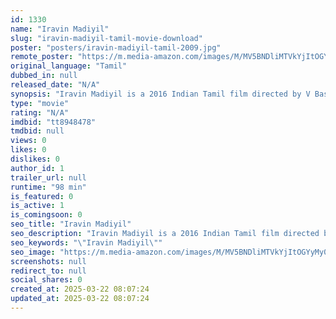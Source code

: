 ```yaml
---
id: 1330
name: "Iravin Madiyil"
slug: "iravin-madiyil-tamil-movie-download"
poster: "posters/iravin-madiyil-tamil-2009.jpg"
remote_poster: "https://m.media-amazon.com/images/M/MV5BNDliMTVkYjItOGYyMy00NzRhLTg2ZjktZjZiMWIzOGFhYjYxXkEyXkFqcGdeQXVyNTM3MDMyMDQ@._V1_SX300.jpg"
original_language: "Tamil"
dubbed_in: null
released_date: "N/A"
synopsis: "Iravin Madiyil is a 2016 Indian Tamil film directed by V Bashkar and produced by V.S.Baskaran. The fim stars Vijay Adithiya, Nisha, Saravanan and Asha in the lead roles. The film had musical score by Rajesh. Watch the full movie I..."
type: "movie"
rating: "N/A"
imdbid: "tt8948478"
tmdbid: null
views: 0
likes: 0
dislikes: 0
author_id: 1
trailer_url: null
runtime: "98 min"
is_featured: 0
is_active: 1
is_comingsoon: 0
seo_title: "Iravin Madiyil"
seo_description: "Iravin Madiyil is a 2016 Indian Tamil film directed by V Bashkar and produced by V.S.Baskaran. The fim stars Vijay Adithiya, Nisha, Saravanan and Asha in the lead roles. The film had musical score by Rajesh. Watch the full movie I..."
seo_keywords: "\"Iravin Madiyil\""
seo_image: "https://m.media-amazon.com/images/M/MV5BNDliMTVkYjItOGYyMy00NzRhLTg2ZjktZjZiMWIzOGFhYjYxXkEyXkFqcGdeQXVyNTM3MDMyMDQ@._V1_SX300.jpg"
screenshots: null
redirect_to: null
social_shares: 0
created_at: 2025-03-22 08:07:24
updated_at: 2025-03-22 08:07:24
---
```


